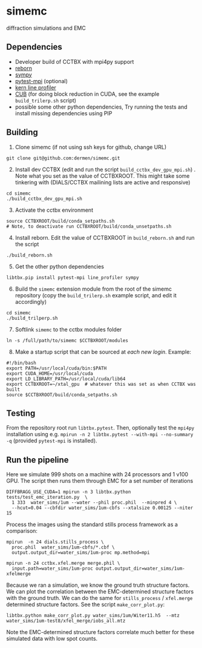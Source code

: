 # simemc
diffraction simulations and EMC

## Dependencies

* Developer build of CCTBX with mpi4py support
* [reborn](https://kirianlab.gitlab.io/reborn/)
* [sympy](https://www.sympy.org/en/index.html)
* [pytest-mpi](https://pypi.org/project/pytest-mpi/) (optional)
* [kern line profiler](https://github.com/rkern/line_profiler.git)
* [CUB](https://nvlabs.github.io/cub/) (for doing block reduction in CUDA, see the example `build_trilerp.sh` script)
* possible some other python dependencies, Try running the tests and install missing dependencies using PIP

## Building

1) Clone simemc (if not using ssh keys for github, change URL)

```
git clone git@github.com:dermen/simemc.git
```

2) Install dev CCTBX (edit and run the script `build_cctbx_dev_gpu_mpi.sh`) . Note what you set as the value of CCTBXROOT. This might take some tinkering with (DIALS/CCTBX mailining lists are active and responsive)

```
cd simemc
./build_cctbx_dev_gpu_mpi.sh
```

3) Activate the cctbx environment

```
source CCTBXROOT/build/conda_setpaths.sh
# Note, to deactivate run CCTBXROOT/build/conda_unsetpaths.sh
```

4) Install reborn. Edit the value of CCTBXROOT in `build_reborn.sh` and run the script

```
./build_reborn.sh
```

5) Get the other python dependencies

```
libtbx.pip install pytest-mpi line_profiler sympy
```

6) Build the `simemc` extension module from the root of the simemc repository (copy the `build_trilerp.sh` example script, and edit it accordingly)

```
cd simemc
./build_trilperp.sh
```

7) Softlink `simemc` to the cctbx modules folder

```
ln -s /full/path/to/simemc $CCTBXROOT/modules
```

8) Make a startup script that can be sourced at *each new login*. Example:

```
#!/bin/bash
export PATH=/usr/local/cuda/bin:$PATH
export CUDA_HOME=/usr/local/cuda
export LD_LIBRARY_PATH=/usr/local/cuda/lib64
export CCTBXROOT=~/xtal_gpu  # whatever this was set as when CCTBX was built
source $CCTBXROOT/build/conda_setpaths.sh
```



## Testing
From the repository root run `libtbx.pytest`. Then, optionally test the `mpi4py` installation using e.g. `mpirun -n 2 libtbx.pytest --with-mpi --no-summary -q` (provided `pytest-mpi` is installed).

## Run the pipeline

Here we simulate 999 shots on a machine with 24 processors and 1 v100 GPU. The script then runs them through EMC for a set number of iterations 

```
DIFFBRAGG_USE_CUDA=1 mpirun -n 3 libtbx.python tests/test_emc_iteration.py  \
  1 333  water_sims/1um --water --phil proc.phil  --minpred 4 \
  --hcut=0.04 --cbfdir water_sims/1um-cbfs --xtalsize 0.00125 --niter 15
```

Process the images using the standard stills process framework as a comparison:

```
mpirun  -n 24 dials.stills_process \
  proc.phil  water_sims/1um-cbfs/*.cbf \
  output.output_dir=water_sims/1um-proc mp.method=mpi
```

```
mpirun -n 24 cctbx.xfel.merge merge.phil \
  input.path=water_sims/1um-proc output.output_dir=water_sims/1um-xfelmerge
```

Because we ran a simulation, we know the ground truth structure factors. We can plot the correlation between the EMC-determined structure factors with the ground truth. We can do the same for `stills_process` / `xfel.merge` determined structure factors. See the script `make_corr_plot.py`:

```
libtbx.python make_corr_plot.py water_sims/1um/Witer11.h5  --mtz water_sims/1um-test8/xfel_merge/iobs_all.mtz
```

Note the EMC-determined structure factors correlate much better for these simulated data with low spot counts. 
